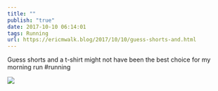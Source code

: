 ```yaml
---
title: ""
publish: "true"
date: 2017-10-10 06:14:01
tags: Running
url: https://ericmwalk.blog/2017/10/10/guess-shorts-and.html
---
```


Guess shorts and a t-shirt might not have been the best choice for my morning run #running

![](https://ericmwalk.blog/uploads/2022/b6c09d56a6.jpg)